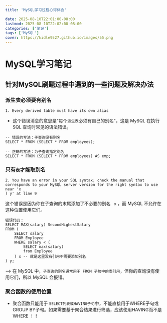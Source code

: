 ```yaml
---
title: 'MySQL学习过程心得体会'

date: 2025-08-10T22:01:00-08:00
lastmod: 2025-08-10T22:02:00-08:00
categories: ['笔记']
tags: ['MySQL']
cover: https://kidle9527.github.io/images/55.png
---
```


# MySQL学习笔记

## 针对MySQL刷题过程中遇到的一些问题及解决办法

### 派生表必须要有别名

```
1. Every derived table must have its own alias
```

* 这个错误消息的意思是"每个``派生表``必须有自己的别名"，这是 MySQL 在执行 SQL 查询时常见的语法错误。

```
-- 错误的写法：子查询没有别名
SELECT * FROM (SELECT * FROM employees);

-- 正确的写法：为子查询指定别名
SELECT * FROM (SELECT * FROM employees) AS emp;
```



### 只有`表`才能取别名

```
2. You have an error in your SQL syntax; check the manual that corresponds to your MySQL server version for the right syntax to use near 'x
) y' at line 9
```

这个错误是因为你在子查询的末尾添加了不必要的别名 ` x` ，而 MySQL 不允许在这种位置使用它们。

```
错误代码：
SELECT MAX(salary) SecondHighestSalary
FROM (
    SELECT salary
    FROM Employee
    WHERE salary < (
        SELECT max(salary)
        from Employee  
    ) x -- 就是这里没有引用不需要添加别名
) y;
```



--> 在 MySQL 中，` 子查询的别名通常用于 FROM 子句中的表引用 `，但你的查询没有使用它们，所以 MySQL 会报错。



### 聚合函数的使用位置

* 聚合函数只能用于 ` SELECT列表或HAVING子句 `中，不能直接用于WHERE子句或GROUP BY子句。如果需要基于聚合结果进行筛选，应该使用HAVING而不是WHERE ！！

